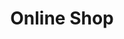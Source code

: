 ---
title:  "Online Shop"
date_string:   January 2016
external_url:  http://rails-online-shoppe.herokuapp.com
github_url:  https://github.com/stevula/rails-online-shop
img_url: /assets/online-shop-square.png
technologies: Rails, Devise, RSpec, Capybara, Postgresql
description:  Logged in users can browse and add/remove items to their carts. Features a separate administrative interface for inventory management. The application has >90% test coverage with RSpec.
---